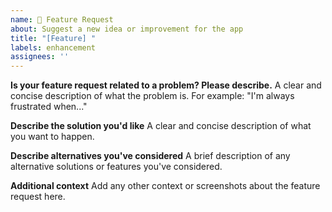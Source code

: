 ```yaml
---
name: 🚀 Feature Request
about: Suggest a new idea or improvement for the app
title: "[Feature] "
labels: enhancement
assignees: ''
---
```


**Is your feature request related to a problem? Please describe.**
A clear and concise description of what the problem is. For example: "I'm always frustrated when..."

**Describe the solution you'd like**
A clear and concise description of what you want to happen.

**Describe alternatives you've considered**
A brief description of any alternative solutions or features you've considered.

**Additional context**
Add any other context or screenshots about the feature request here.
